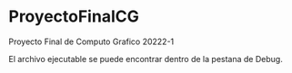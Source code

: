 # ProyectoFinalCG
Proyecto Final de Computo Grafico 20222-1

El archivo ejecutable se puede encontrar dentro de la pestana de Debug.
